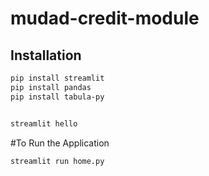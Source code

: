 # mudad-credit-module


## Installation

```bash
pip install streamlit
pip install pandas
pip install tabula-py


streamlit hello
```

#To Run the Application
```
streamlit run home.py
```
